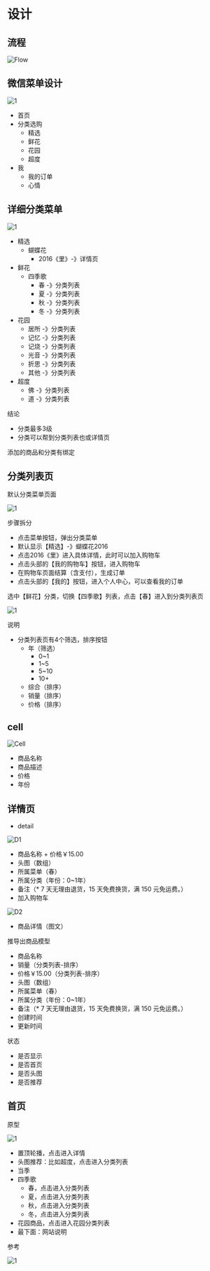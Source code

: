 # 设计

## 流程

![Flow](img/flow.jpeg)

## 微信菜单设计

![1](img/2.png)

- 首页
- 分类选购
  - 精选
  - 鲜花
  - 花园
  - 超度
- 我
  - 我的订单
  - 心情

## 详细分类菜单

![1](img/5.png)

- 精选
  - 蝴蝶花
    - 2016《里》-》详情页
- 鲜花
  - 四季歌
    - 春 -》分类列表
    - 夏 -》分类列表
    - 秋 -》分类列表
    - 冬 -》分类列表
- 花园
  - 居所 -》分类列表
  - 记忆 -》分类列表
  - 记烧 -》分类列表
  - 光音 -》分类列表
  - 折思 -》分类列表
  - 其他 -》分类列表
- 超度
  - 佛 -》分类列表
  - 道 -》分类列表

结论

- 分类最多3级
- 分类可以帮到分类列表也或详情页

添加的商品和分类有绑定

## 分类列表页

默认分类菜单页面

![1](img/3.png)

步骤拆分

- 点击菜单按钮，弹出分类菜单
- 默认显示【精选】-》蝴蝶花2016
- 点击2016《里》进入具体详情，此时可以加入购物车
- 点击头部的【我的购物车】按钮，进入购物车
- 在购物车页面结算（含支付），生成订单
- 点击头部的【我的】按钮，进入个人中心，可以查看我的订单

选中【鲜花】分类，切换【四季歌】列表，点击【春】进入到分类列表页

![1](img/4.png)

说明

- 分类列表页有4个筛选，排序按钮
  - 年（筛选）
    - 0~1
    - 1~5
    - 5~10
    - 10+
  - 综合（排序）
  - 销量（排序）
  - 价格（排序）

## cell

![Cell](img/cell.png)

- 商品名称
- 商品描述
- 价格
- 年份

## 详情页

- detail

![D1](img/d1.png)

- 商品名称 + 价格￥15.00
- 头图（数组）
- 所属菜单（春）
- 所属分类（年份：0~1年）
- 备注（* 7 天无理由退货，15 天免费换货，满 150 元免运费。）
- 加入购物车

![D2](img/d2.png)

- 商品详情（图文）

推导出商品模型

- 商品名称 
- 销量（分类列表-排序）
- 价格￥15.00（分类列表-排序）
- 头图（数组）
- 所属菜单（春）
- 所属分类（年份：0~1年）
- 备注（* 7 天无理由退货，15 天免费换货，满 150 元免运费。）
- 创建时间
- 更新时间

状态

- 是否显示
- 是否首页
- 是否头图
- 是否推荐

## 首页

原型

![1](img/2.png)

- 置顶轮播，点击进入详情
- 头图推荐：比如超度，点击进入分类列表
- 当季
- 四季歌
  - 春，点击进入分类列表
  - 夏，点击进入分类列表
  - 秋，点击进入分类列表
  - 冬，点击进入分类列表
- 花园商品，点击进入花园分类列表
- 最下面：网站说明

参考

![1](img/index.png)

